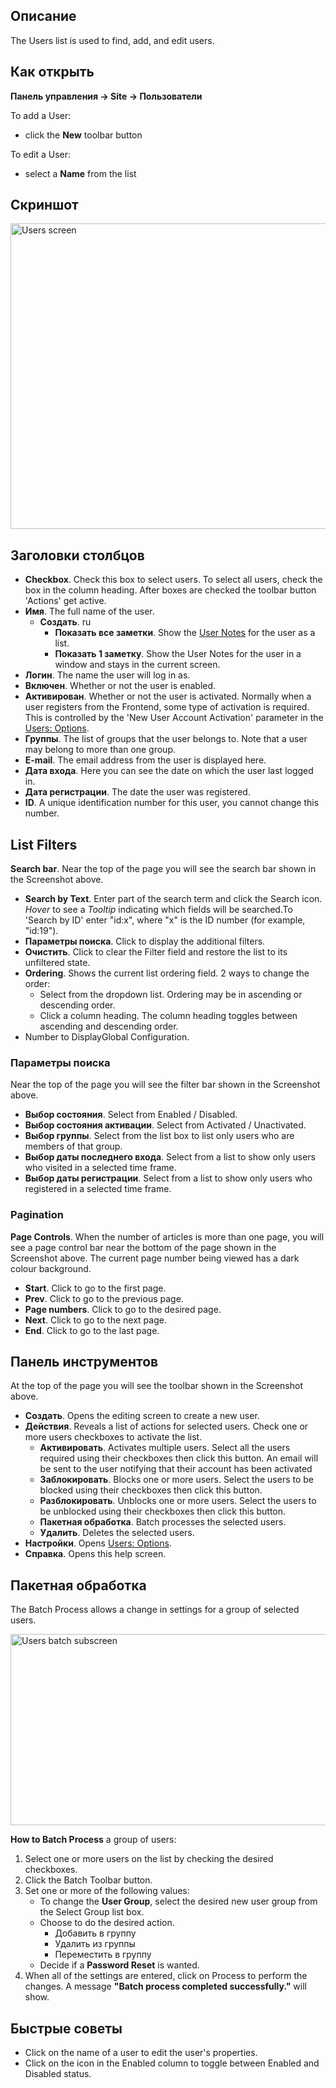 <!-- Filename: Help4.x:Users / Display title: Пользователи -->

## Описание

The Users list is used to find, add, and edit users.

## Как открыть

**Панель управления → Site → Пользователи**

To add a User:

- click the **New** toolbar button

To edit a User:

- select a **Name** from the list

## Скриншот

<img
src="https://docs.joomla.org/images/thumb/6/6f/Help-4x-Users-screen-ru.png/800px-Help-4x-Users-screen-ru.png"
decoding="async"
srcset="https://docs.joomla.org/images/thumb/6/6f/Help-4x-Users-screen-ru.png/1200px-Help-4x-Users-screen-ru.png 1.5x, https://docs.joomla.org/images/thumb/6/6f/Help-4x-Users-screen-ru.png/1600px-Help-4x-Users-screen-ru.png 2x"
data-file-width="2453" data-file-height="1500" width="800" height="489"
alt="Users screen" />

## Заголовки столбцов

- **Checkbox**. Check this box to select users. To select all users,
  check the box in the column heading. After boxes are checked the
  toolbar button 'Actions' get active.
- **Имя**. The full name of the user.
  - **Создать**. ru
    - **Показать все заметки**. Show the
      <a href="https://docs.joomla.org/Help4.x:User_Notes/ru" class="new"
      title="Special:MyLanguage/Help4.x:User Notes/ru (page does not exist)">User
      Notes</a> for the user as a list.
    - **Показать 1 заметку**. Show the User Notes for the user in a
      window and stays in the current screen.
- **Логин**. The name the user will log in as.
- **Включен**. Whether or not the user is enabled.
- **Активирован**. Whether or not the user is activated. Normally when a
  user registers from the Frontend, some type of activation is required.
  This is controlled by the 'New User Account Activation' parameter in
  the
  <a href="https://docs.joomla.org/Help4.x:Users:_Options/ru" class="new"
  title="Special:MyLanguage/Help4.x:Users: Options/ru (page does not exist)">Users:
  Options</a>.
- **Группы**. The list of groups that the user belongs to. Note that a
  user may belong to more than one group.
- **E-mail**. The email address from the user is displayed here.
- **Дата входа**. Here you can see the date on which the user last
  logged in.
- **Дата регистрации**. The date the user was registered.
- **ID**. A unique identification number for this user, you cannot
  change this number.

## List Filters

**Search bar**. Near the top of the page you will see the search bar
shown in the Screenshot above.

- **Search by Text**. Enter part of the search term and click the Search
  icon. *Hover* to see a *Tooltip* indicating which fields will be
  searched.To 'Search by ID' enter "id:x", where "x" is the ID number
  (for example, "id:19").
- **Параметры поиска**. Click to display the additional filters.
- **Очистить**. Click to clear the Filter field and restore the list to
  its unfiltered state.
- **Ordering**. Shows the current list ordering field. 2 ways to change
  the order:
  - Select from the dropdown list. Ordering may be in ascending or
    descending order.
  - Click a column heading. The column heading toggles between ascending
    and descending order.
- Number to DisplayGlobal Configuration.

### Параметры поиска

Near the top of the page you will see the filter bar shown in the
Screenshot above.

- **Выбор состояния**. Select from Enabled / Disabled.
- **Выбор состояния активации**. Select from Activated / Unactivated.
- **Выбор группы**. Select from the list box to list only users who are
  members of that group.
- **Выбор даты последнего входа**. Select from a list to show only users
  who visited in a selected time frame.
- **Выбор даты регистрации**. Select from a list to show only users who
  registered in a selected time frame.

### Pagination

**Page Controls**. When the number of articles is more than one page,
you will see a page control bar near the bottom of the page shown in the
Screenshot above. The current page number being viewed
has a dark colour background.

- **Start**. Click to go to the first page.
- **Prev**. Click to go to the previous page.
- **Page numbers**. Click to go to the desired page.
- **Next**. Click to go to the next page.
- **End**. Click to go to the last page.

## Панель инструментов

At the top of the page you will see the toolbar shown in the
Screenshot above.

- **Создать**. Opens the editing screen to create a new user.
- **Действия**. Reveals a list of actions for selected users. Check one
  or more users checkboxes to activate the list.
  - **Активировать**. Activates multiple users. Select all the users
    required using their checkboxes then click this button. An email
    will be sent to the user notifying that their account has been
    activated
  - **Заблокировать**. Blocks one or more users. Select the users to be
    blocked using their checkboxes then click this button.
  - **Разблокировать**. Unblocks one or more users. Select the users to
    be unblocked using their checkboxes then click this button.
  - **Пакетная обработка**. Batch processes the selected users.
  - **Удалить**. Deletes the selected users.
- **Настройки**. Opens
  <a href="https://docs.joomla.org/Help4.x:Users:_Options/ru" class="new"
  title="Special:MyLanguage/Help4.x:Users: Options/ru (page does not exist)">Users:
  Options</a>.
- **Справка**. Opens this help screen.

## Пакетная обработка

The Batch Process allows a change in settings for a group of selected
users.

<img
src="https://docs.joomla.org/images/thumb/f/f1/Help-4x-Users-batch-subscreen-ru.png/600px-Help-4x-Users-batch-subscreen-ru.png"
decoding="async"
srcset="https://docs.joomla.org/images/thumb/f/f1/Help-4x-Users-batch-subscreen-ru.png/900px-Help-4x-Users-batch-subscreen-ru.png 1.5x, https://docs.joomla.org/images/thumb/f/f1/Help-4x-Users-batch-subscreen-ru.png/1200px-Help-4x-Users-batch-subscreen-ru.png 2x"
data-file-width="1598" data-file-height="814" width="600" height="306"
alt="Users batch subscreen" />

**How to Batch Process** a group of users:

1.  Select one or more users on the list by checking the desired
    checkboxes.
2.  Click the Batch Toolbar button.
3.  Set one or more of the following values:
    - To change the **User Group**, select the desired new user group
      from the Select Group list box.
    - Choose to do the desired action.
      - Добавить в группу
      - Удалить из группы
      - Переместить в группу
    - Decide if a **Password Reset** is wanted.
4.  When all of the settings are entered, click on Process to perform
    the changes. A message **"Batch process completed successfully."**
    will show.

## Быстрые советы

- Click on the name of a user to edit the user's properties.
- Click on the icon in the Enabled column to toggle between Enabled and
  Disabled status.
